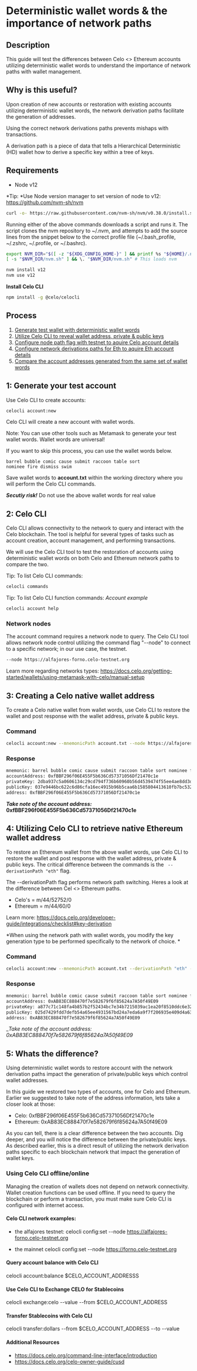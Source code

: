 # Deterministic wallet words & the importance of network paths

## Description
This guide will test the differences between Celo <> Ethereum accounts utilizing deterministic wallet words to understand the importance of network paths with wallet management.

## Why is this useful?
Upon creation of new accounts or restoration with existing accounts utilizing deterministic wallet words, the network derivation paths facilitate the generation of addresses.

Using the correct network derivations paths prevents mishaps with transactions.

A derivation path is a piece of data that tells a Hierarchical Deterministic (HD) wallet how to derive a specific key within a tree of keys.


## Requirements

- Node v12

*Tip: *Use Node version manager to set version of node to v12:
 https://github.com/nvm-sh/nvm
    
```bash
curl -o- https://raw.githubusercontent.com/nvm-sh/nvm/v0.38.0/install.sh | bash
```

Running either of the above commands downloads a script and runs it. The script clones the nvm repository to ~/.nvm, and attempts to add the source lines from the snippet below to the correct profile file (~/.bash_profile, ~/.zshrc, ~/.profile, or ~/.bashrc).


```bash
export NVM_DIR="$([ -z "${XDG_CONFIG_HOME-}" ] && printf %s "${HOME}/.nvm" || printf %s "${XDG_CONFIG_HOME}/nvm")"
[ -s "$NVM_DIR/nvm.sh" ] && \. "$NVM_DIR/nvm.sh" # This loads nvm
```

```bash
nvm install v12
nvm use v12
```

**Install Celo CLI**

```bash
npm install -g @celo/celocli
```


## Process

 1. [Generate test wallet with deterministic wallet words](#1-generate-your-test-account "1. Generate test wallet with deterministic wallet words")
 2. [Utilize Celo CLI to reveal wallet address, private & public keys](#2-celo-cli "2. Utilize Celo CLI to reveal wallet address, private & public keys")
 3. [Configure node path flag with testnet to aquire Celo account details](#3-creating-a-celo-native-wallet-address "3. Configure node path flag with testnet to aquire Celo account details")
 4. [Configure network derivations paths for Eth to aquire Eth account details](#4-utilizing-celo-cli-to-retrieve-native-ethereum-wallet-address "4. Configure network derivations paths for Eth to aquire Eth account details")
 5. [Compare the account addresses generated from the same set of wallet words](#5-whats-the-difference "5. Compare the account addresses generated from the same set of wallet words")

## 1: Generate your test account

Use Celo CLI to create accounts:

```bash
celocli account:new
```

Celo CLI will create a new account with wallet words.

Note: You can use other tools such as Metamask to generate your test wallet words. Wallet words are universal!

If you want to skip this process, you can use the wallet words below.

```
barrel bubble comic cause submit raccoon table sort nominee fire dismiss swim
```

Save wallet words to **account.txt** within the working directory where you will perform the Celo CLI commands.

*__Secutiy risk!__*
Do not use the above wallet words for real value

## 2: Celo CLI
Celo CLI allows connectivity to the network to query and interact with the Celo blockchain. The tool is helpful for several types of tasks such as account creation, account management, and performing transactions.

We will use the Celo CLI tool to test the restoration of accounts using deterministic wallet words on both Celo and Ethereum network paths to compare the two.

Tip: To list Celo CLI commands:

```bash
celocli commands
```

Tip: To list Celo CLI function commands:
_Account example_
```bash
celocli account help
```

### Network nodes
The account command requires a network node to query. The Celo CLI tool allows network node control utilizing the command flag "--node" to connect to a specific network; in our use case, the testnet.

```bash
--node https://alfajores-forno.celo-testnet.org
```

Learn more regarding networks types: https://docs.celo.org/getting-started/wallets/using-metamask-with-celo/manual-setup


## 3: Creating a Celo native wallet address
To create a Celo native wallet from wallet words, use Celo CLI to restore the wallet and post response with the wallet address, private & public keys.

### Command

```bash
celocli account:new --mnemonicPath account.txt --node https://alfajores-forno.celo-testnet.org
```

### Response

```bash
mnemonic: barrel bubble comic cause submit raccoon table sort nominee fire dismiss swim
accountAddress: 0xfBBF296f06E455F5b636Cd57371056Df21470c1e
privateKey: 2dba937c5a0606134c29cd794f736b60960b56d4539474f55ee4ae8dd3d9006a
publicKey: 037e9446bc622c6d86cfa16ec4915b96b5caa6b1585804413610fb7bc532898561
address: 0xfBBF296f06E455F5b636Cd57371056Df21470c1e
```

__*Take note of the account address:* 0xfBBF296f06E455F5b636Cd57371056Df21470c1e__

## 4: Utilizing Celo CLI to retrieve native Ethereum wallet address
To restore an Ethereum wallet from the above wallet words, use Celo CLI to restore the wallet and post response with the wallet address, private & public keys.
The critical difference between the commands is the ` --derivationPath "eth"` flag.


The --derivationPath flag performs network path switching. Heres a look at the difference between Cel <> Ethereum paths.

- Celo's = m/44/52752/0
- Ethereum = m/44/60/0

Learn more: https://docs.celo.org/developer-guide/integrations/checklist#key-derivation

*When using the network path with wallet words, you modify the key generation type to be performed specifically to the network of choice. *
### Command

```bash
celocli account:new --mnemonicPath account.txt --derivationPath "eth" --node https://alfajores-forno.celo-testnet.org
```


### Response

```bash
mnemonic: barrel bubble comic cause submit raccoon table sort nominee fire dismiss swim
accountAddress: 0xAB83EC888470f7e582679f6f85624a7A50f49E09
privateKey: a877c71c148fa4b857b2f52434bc7e34b7215039ac1ea20f8510ddc6e32fd966
publicKey: 025d7429fdd7defb54a65ee4931567bd24a7eda6a9f7f206935e409d4a638124b0
address: 0xAB83EC888470f7e582679f6f85624a7A50f49E09
```

__Take note of the account address: 0xAB83EC888470f7e582679f6f85624a7A50f49E09_

## 5: Whats the difference?

Using deterministic wallet words to restore account with the network derivation paths impact the generation of private/public keys which control wallet addresses.

In this guide we restored two types of accounts, one for Celo and Ethereum. Earlier we suggested to take note of the address information, lets take a closer look at those:

- Celo: 0xfBBF296f06E455F5b636Cd57371056Df21470c1e
- Ethereum: 0xAB83EC888470f7e582679f6f85624a7A50f49E09

As you can tell, there is a clear difference between the two accounts. Dig deeper, and you will notice the difference between the private/public keys. As described earlier, this is a direct result of utilizing the network derivation paths specific to each blockchain network that impact the generation of wallet keys.


### Using Celo CLI offline/online

Managing the creation of wallets does not depend on network connectivity. Wallet creation functions can be used offline. If you need to query the blockchain or perform a transaction, you must make sure Celo CLI is configured with internet access.

#### Celo CLI network examples:

- the alfajores testnet:
   celocli config:set --node https://alfajores-forno.celo-testnet.org

- the mainnet
   celocli config:set --node https://forno.celo-testnet.org

#### Query account balance with Celo CLI

celocli account:balance $CELO_ACCOUNT_ADDRESSS

#### Use Celo CLI to Exchange CELO for Stablecoins

celocli exchange:celo --value <VALUE-TO-EXCHANGE> --from $CELO_ACCOUNT_ADDRESS

#### Transfer Stablecoins with Celo CLI

celocli transfer:dollars --from $CELO_ACCOUNT_ADDRESS --to <RECIPIENT-ADDRESS> --value <VALUE-TO-TRANSFER>

#### Additional Resources

- https://docs.celo.org/command-line-interface/introduction
- https://docs.celo.org/celo-owner-guide/cusd
